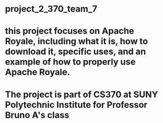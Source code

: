 # project_2_370_team_7

# this project focuses on Apache Royale, including what it is, how to download it, specific uses, and an example of how to properly use Apache Royale.

# The project is part of CS370 at SUNY Polytechnic Institute for Professor Bruno A's class
